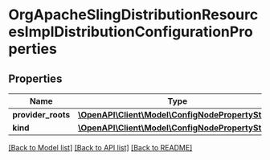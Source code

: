 # OrgApacheSlingDistributionResourcesImplDistributionConfigurationProperties

## Properties
Name | Type | Description | Notes
------------ | ------------- | ------------- | -------------
**provider_roots** | [**\OpenAPI\Client\Model\ConfigNodePropertyString**](ConfigNodePropertyString.md) |  | [optional] 
**kind** | [**\OpenAPI\Client\Model\ConfigNodePropertyString**](ConfigNodePropertyString.md) |  | [optional] 

[[Back to Model list]](../README.md#documentation-for-models) [[Back to API list]](../README.md#documentation-for-api-endpoints) [[Back to README]](../README.md)


